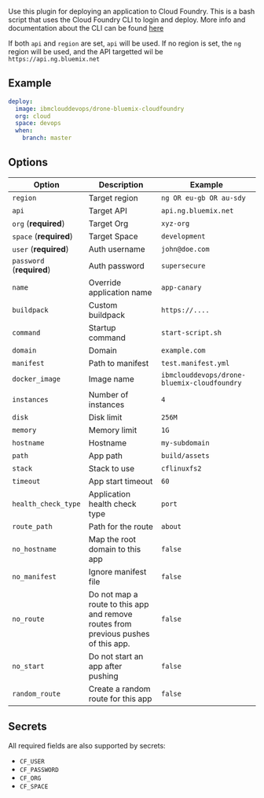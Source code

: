 Use this plugin for deploying an application to Cloud Foundry. This is a bash script
that uses the Cloud Foundry CLI to login and deploy. More info and documentation about 
the CLI can be found [here](https://github.com/cloudfoundry/cli)

If both `api` and `region` are set, `api` will be used. If no region is set, the `ng` region will be used, and the API targetted wil be `https://api.ng.bluemix.net`


## Example

```yaml
deploy:
  image: ibmclouddevops/drone-bluemix-cloudfoundry
  org: cloud
  space: devops
  when:
    branch: master
```

## Options

| Option | Description | Example |
| ------ | ----------- | ---- |
| `region` | Target region | `ng OR eu-gb OR au-sdy` |
| `api` | Target API | `api.ng.bluemix.net` |
| `org` (**required**) | Target Org | `xyz-org` |
| `space` (**required**) | Target Space | `development` |
| `user` (**required**) | Auth username | `john@doe.com` |
| `password` (**required**) | Auth password | `supersecure` |
| `name` | Override application name | `app-canary` |
| `buildpack` | Custom buildpack | `https://....` |
| `command` | Startup command | `start-script.sh` |
| `domain` | Domain | `example.com` |
| `manifest` | Path to manifest | `test.manifest.yml` |
| `docker_image` | Image name | `ibmclouddevops/drone-bluemix-cloudfoundry` |
| `instances` | Number of instances | `4` |
| `disk` | Disk limit | `256M` |
| `memory` | Memory limit | `1G` |
| `hostname` | Hostname | `my-subdomain` |
| `path` | App path | `build/assets` |
| `stack` | Stack to use | `cflinuxfs2` |
| `timeout` | App start timeout | `60` |
| `health_check_type` | Application health check type | `port` |
| `route_path` | Path for the route | `about` |
| `no_hostname` | Map the root domain to this app | `false` |
| `no_manifest` | Ignore manifest file | `false` |
| `no_route` | Do not map a route to this app and remove routes from previous pushes of this app. | `false` |
| `no_start` | Do not start an app after pushing | `false` |
| `random_route` | Create a random route for this app | `false` |

## Secrets

All required fields are also supported by secrets:

- `CF_USER`
- `CF_PASSWORD`
- `CF_ORG`
- `CF_SPACE`
